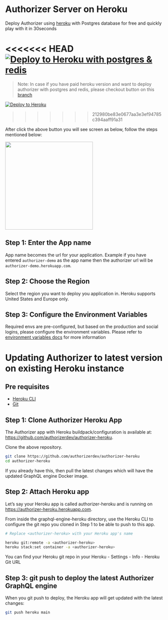 # Authorizer Server on Heroku

Deploy Authorizer using [heroku](https://github.com/authorizerdev/authorizer-heroku) with Postgres database for free and quickly play with it in 30seconds

<<<<<<< HEAD
[![Deploy to Heroku with postgres & redis](https://www.herokucdn.com/deploy/button.svg)](https://heroku.com/deploy?template=https://github.com/authorizerdev/authorizer-heroku/tree/with-postgres-redis)
=======
> Note: In case if you have paid heroku version and want to deploy authorizer with postgres and redis, please checkout button on this [branch](https://github.com/authorizerdev/authorizer-heroku/tree/with-postgres-redis)

[![Deploy to Heroku](https://www.herokucdn.com/deploy/button.svg)](https://heroku.com/deploy?template=https://github.com/authorizerdev/authorizer-heroku)
>>>>>>> 212980be83e0677aa3e3ef94785c394aaff91a31

After click the above button you will see screen as below, follow the steps mentioned below:

<img src="https://docs.authorizer.dev/images/heroku.png" style="height:20em;"/>

## Step 1: Enter the App name

App name becomes the url for your application. Example if you have entered `authorizer-demo` as the app name then the authorizer url will be `authorizer-demo.herokuapp.com`.

## Step 2: Choose the Region

Select the region you want to deploy you application in. Heroku supports United States and Europe only.

## Step 3: Configure the Environment Variables

Required envs are pre-configured, but based on the production and social logins, please configure the environment variables. Please refer to [environment variables docs](/core/env) for more information

# Updating Authorizer to latest version on existing Heroku instance

## Pre requisites

- [Heroku CLI](https://devcenter.heroku.com/articles/heroku-cli)
- [Git](https://git-scm.com/downloads)

## Step 1: Clone Authorizer Heroku App

The Authorizer app with Heroku buildpack/configuration is available at: https://github.com/authorizerdev/authorizer-heroku.

Clone the above repository.

```sh
git clone https://github.com/authorizerdev/authorizer-heroku
cd authorizer-heroku
```

If you already have this, then pull the latest changes which will have the updated GraphQL engine Docker image.

## Step 2: Attach Heroku app

Let’s say your Heroku app is called authorizer-heroku and is running on https://authorizer-heroku.herokuapp.com.

From inside the graphql-engine-heroku directory, use the Heroku CLI to configure the git repo you cloned in Step 1 to be able to push to this app.

```sh
# Replace <authorizer-heroku> with your Heroku app's name

heroku git:remote -a <authorizer-heroku>
heroku stack:set container -a <authorizer-heroku>
```

You can find your Heroku git repo in your Heroku - Settings - Info - Heroku Git URL

## Step 3: git push to deploy the latest Authorizer GraphQL engine

When you git push to deploy, the Heroku app will get updated with the latest changes:

```sh
git push heroku main
```
